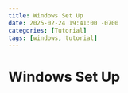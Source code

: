 ```yaml
---
title: Windows Set Up
date: 2025-02-24 19:41:00 -0700
categories: [Tutorial]
tags: [windows, tutorial]
---
```


# Windows Set Up
